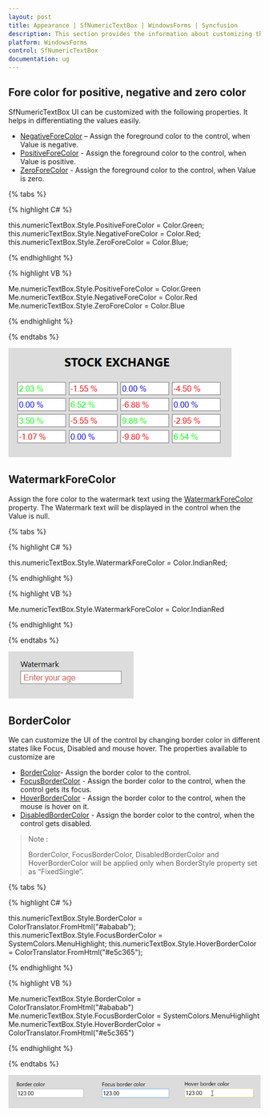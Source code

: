 ```yaml
---
layout: post
title: Appearance | SfNumericTextBox | WindowsForms | Syncfusion
description: This section provides the information about customizing the appearnce of SfNumericTextBox.
platform: WindowsForms
control: SfNumericTextBox
documentation: ug
---
```


## Fore color for positive, negative and zero color

SfNumericTextBox UI can be customized with the following properties. It helps in differentiating the values easily.

*	[NegativeForeColor](https://help.syncfusion.com/cr/windowsforms/Syncfusion.WinForms.Input.Styles.NumericTextBoxVisualStyle.html#Syncfusion_WinForms_Input_Styles_NumericTextBoxVisualStyle_NegativeForeColor) – Assign the foreground color to the control, when Value is negative.
*	[PositiveForeColor](https://help.syncfusion.com/cr/windowsforms/Syncfusion.WinForms.Input.Styles.NumericTextBoxVisualStyle.html#Syncfusion_WinForms_Input_Styles_NumericTextBoxVisualStyle_PositiveForeColor) - Assign the foreground color to the control, when Value is positive.
*	[ZeroForeColor](https://help.syncfusion.com/cr/windowsforms/Syncfusion.WinForms.Input.Styles.NumericTextBoxVisualStyle.html#Syncfusion_WinForms_Input_Styles_NumericTextBoxVisualStyle_ZeroForeColor) - Assign the foreground color to the control, when Value is zero.

{% tabs %}

{% highlight C# %}

this.numericTextBox.Style.PositiveForeColor = Color.Green;
this.numericTextBox.Style.NegativeForeColor = Color.Red;
this.numericTextBox.Style.ZeroForeColor = Color.Blue;

{% endhighlight %}

{% highlight VB %}

Me.numericTextBox.Style.PositiveForeColor = Color.Green
Me.numericTextBox.Style.NegativeForeColor = Color.Red
Me.numericTextBox.Style.ZeroForeColor = Color.Blue

{% endhighlight %}

{% endtabs %}

![Fore color customization](Appearance_images/ForeColor.png)

## WatermarkForeColor

Assign the fore color to the watermark text using the [WatermarkForeColor](https://help.syncfusion.com/cr/windowsforms/Syncfusion.WinForms.Input.Styles.NumericTextBoxVisualStyle.html#Syncfusion_WinForms_Input_Styles_NumericTextBoxVisualStyle_WatermarkForeColor) property. The Watermark text will be displayed in the control when the Value is null.

{% tabs %}

{% highlight C# %}

this.numericTextBox.Style.WatermarkForeColor = Color.IndianRed;

{% endhighlight %}

{% highlight VB %}

Me.numericTextBox.Style.WatermarkForeColor = Color.IndianRed

{% endhighlight %}

{% endtabs %}

![Watermark fore customization](Appearance_images/Watermark.png)

## BorderColor

We can customize the UI of the control by changing border color in different states like Focus, Disabled and mouse hover. The properties available to customize are

*	[BorderColor](https://help.syncfusion.com/cr/windowsforms/Syncfusion.WinForms.Input.Styles.NumericTextBoxVisualStyle.html#Syncfusion_WinForms_Input_Styles_NumericTextBoxVisualStyle_BorderColor)- Assign the border color to the control.
*	[FocusBorderColor](https://help.syncfusion.com/cr/windowsforms/Syncfusion.WinForms.Input.Styles.NumericTextBoxVisualStyle.html#Syncfusion_WinForms_Input_Styles_NumericTextBoxVisualStyle_FocusBorderColor)  - Assign the border color to the control, when the control gets its focus.
*	[HoverBorderColor](https://help.syncfusion.com/cr/windowsforms/Syncfusion.WinForms.Input.Styles.NumericTextBoxVisualStyle.html#Syncfusion_WinForms_Input_Styles_NumericTextBoxVisualStyle_HoverBorderColor) - Assign the border color to the control, when the mouse is hover on it.
*   [DisabledBorderColor](https://help.syncfusion.com/cr/windowsforms/Syncfusion.WinForms.Input.Styles.NumericTextBoxVisualStyle.html#Syncfusion_WinForms_Input_Styles_NumericTextBoxVisualStyle_DisabledBorderColor) - Assign the border color to the control, when the control gets disabled.

> Note :
>
> BorderColor, FocusBorderColor, DisabledBorderColor and HoverBorderColor will be applied only when BorderStyle property set as “FixedSingle”. 

{% tabs %}

{% highlight C# %}

this.numericTextBox.Style.BorderColor = ColorTranslator.FromHtml("#ababab");
this.numericTextBox.Style.FocusBorderColor = SystemColors.MenuHighlight;
this.numericTextBox.Style.HoverBorderColor = ColorTranslator.FromHtml("#e5c365");

{% endhighlight %}

{% highlight VB %}

Me.numericTextBox.Style.BorderColor = ColorTranslator.FromHtml("#ababab")
Me.numericTextBox.Style.FocusBorderColor = SystemColors.MenuHighlight
Me.numericTextBox.Style.HoverBorderColor = ColorTranslator.FromHtml("#e5c365")

{% endhighlight %}

{% endtabs %}

![Border color customization](Appearance_images/BorderColor.png)
